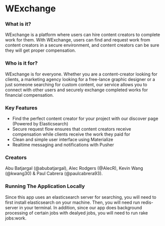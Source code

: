 # WExchange

### What is it?
WExchange is a platform where users can hire content creators to complete work for them. With WExchange, users can find and request work from content creators in a secure environment, and content creators can be sure they will get proper compensation.

### Who is it for?
WExchange is for everyone. Whether you are a content-creator looking for clients, a marketing agency looking for a free-lance graphic designer or a just someone searching for custom content, our service allows you to connect with other users and securely exchange completed works for financial compensation.

### Key Features
* Find the perfect content creator for your project with our discover page (Powered by Elasticsearch)
* Secure request flow ensures that content creators receive compensation while clients receive the work they paid for
* Clean and simple user interface using Materialize
* Realtime messaging and notifications with Pusher

### Creators
Abu Batjargal (@abubatjargal), Alec Rodgers (@AlecR), Kevin Wang (@kwang30) & Paul Cabrera (@paulcabrera93).

### Running The Application Locally
Since this app uses an elasticsearch server for searching, you will need to first install elasticsearch on your machine. Then, you will need run redis-server in your terminal. In addition, since our app does background processing of certain jobs with dealyed jobs, you will need to run  rake jobs:work.
